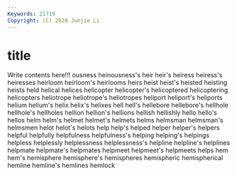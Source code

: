 ```yaml
---
Keywords: 21719
Copyright: (C) 2020 Junjie Li
---
```


# title

Write contents here!!!
ousness 
heinousness's 
heir 
heir's 
heiress
heiress's 
heiresses 
heirloom 
heirloom's 
heirlooms 
heirs 
heist 
heist's 
heisted 
heisting
heists 
held 
helical 
helices 
helicopter 
helicopter's 
helicoptered 
helicoptering 
helicopters 
heliotrope
heliotrope's 
heliotropes 
heliport 
heliport's 
heliports 
helium 
helium's 
helix 
helix's 
helixes
hell 
hell's 
hellebore 
hellebore's 
hellhole 
hellhole's 
hellholes 
hellion 
hellion's 
hellions
hellish 
hellishly 
hello 
hello's 
hellos 
helm 
helm's 
helmet 
helmet's 
helmets
helms 
helmsman 
helmsman's 
helmsmen 
helot 
helot's 
helots 
help 
help's 
helped
helper 
helper's 
helpers 
helpful 
helpfully 
helpfulness 
helpfulness's 
helping 
helping's 
helpings
helpless 
helplessly 
helplessness 
helplessness's 
helpline 
helpline's 
helplines 
helpmate 
helpmate's 
helpmates
helpmeet 
helpmeet's 
helpmeets 
helps 
hem 
hem's 
hemisphere 
hemisphere's 
hemispheres 
hemispheric
hemispherical 
hemline 
hemline's 
hemlines 
hemlock 
